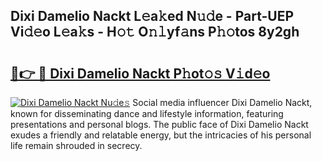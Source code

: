 ## Dixi Damelio Nackt L𝚎a𝚔ed N𝚞𝚍e - Part-UEP Vi𝚍𝚎o L𝚎a𝚔s - H𝚘𝚝 O𝚗𝚕yf𝚊ns P𝚑𝚘tos 8y2gh

# <h2><a href="http://kfbrlj.oniu.top/?m=Dixi+Damelio+Nackt">🔗👉 🔴 Dixi Damelio Nackt P𝚑ot𝚘𝚜 V𝚒d𝚎o</a></h2>

[![Dixi Damelio Nackt Nu𝚍e𝚜](https://i.imgur.com/0qMVB7G.gif)](http://kfbrlj.oniu.top/?m=Dixi+Damelio+Nackt)
Social media influencer Dixi Damelio Nackt, known for disseminating dance and lifestyle information, featuring presentations and personal blogs. The public face of Dixi Damelio Nackt exudes a friendly and relatable energy, but the intricacies of his personal life remain shrouded in secrecy.  
